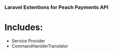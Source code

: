 ### Laravel Extentions for Peach Payments API

# Includes:

* Service Provider
* CommandHanlderTranslator
